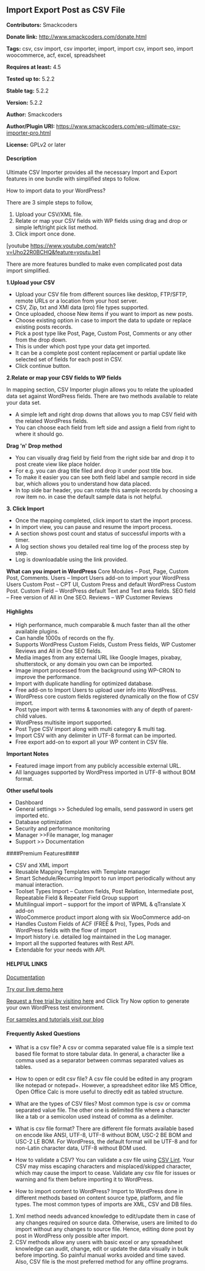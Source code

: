 ##  Import Export Post as CSV File ##

**Contributors:** Smackcoders

**Donate link:** http://www.smackcoders.com/donate.html

**Tags:** csv, csv import, csv importer, import, import csv, import seo, import woocommerce, acf, excel, spreadsheet

**Requires at least:** 4.5

**Tested up to:** 5.2.2

**Stable tag:** 5.2.2

**Version:** 5.2.2

**Author:** Smackcoders

**Author/Plugin URI:** https://www.smackcoders.com/wp-ultimate-csv-importer-pro.html

**License:** GPLv2 or later


#### Description ####

Ultimate CSV Importer provides all the necessary Import and Export features in one bundle with simplified steps to follow. 

How to import data to your WordPress?

There are 3 simple steps to follow, 

1. Upload your CSV/XML file.
2. Relate or map your CSV fields with WP fields using drag and drop or simple left/right pick list method.
3. Click import once done.

[youtube https://www.youtube.com/watch?v=Uho22R0BCHQ&feature=youtu.be]

There are more features bundled to make even complicated post data import simplified. 

**1.Upload your CSV**

* Upload your CSV file from different sources like desktop, FTP/SFTP, remote URLs or a location from your host server. 
* CSV, Zip, txt and XMl data (pro) file types supported. 
* Once uploaded, choose New items if you want to import as new posts. 
* Choose existing option in case to import the data to update or replace existing posts records. 
* Pick a post type like Post, Page, Custom Post, Comments or any other from the drop down.
* This is under which post type your data get imported.
* It can be a complete post content replacement or partial update like selected set of fields for each post in CSV.
* Click continue button.

**2.Relate or map your CSV fields to WP fields**

In mapping section, CSV Importer plugin allows you to relate the uploaded data set against WordPress fields. There are two methods available to relate your data set.

* A simple left and right drop downs that allows you to map CSV field with the related WordPress fields.
* You can choose each field from left side and assign a field from right to where it should go.

**Drag 'n' Drop method**

* You can visually drag field by field from the right side bar and drop it to post create view like place holder.
* For e.g. you can drag title filed and drop it under post title box. 
* To make it easier you can see both field label and sample record in side bar, which allows you to understand how data placed.
* In top side bar header, you can rotate this sample records by choosing a row item no. in case the default sample data is not helpful.

**3. Click Import**

* Once the mapping completed, click import to start the import process.
* In import view, you can pause and resume the import process.
* A section shows post count and status of successful imports with a timer.
* A log section shows you detailed real time log of the process step by step. 
* Log is downloadable using the link provided.

**What can you import in WordPress**
Core Modules – Post, Page, Custom Post, Comments.
Users – Import Users add-on to import your WordPress Users
Custom Post – CPT UI, Custom Press and default WordPress Custom Post.
Custom Field – WordPress default Text and Text area fields.
SEO field – Free version of All in One SEO.
Reviews – WP Customer Reviews

#### Highlights ####
* High performance, much comparable & much faster than all the other available plugins.
* Can handle 1000s of records on the fly.
* Supports WordPress Custom Fields, Custom Press fields, WP Customer Reviews and All in One SEO fields.
* Media images from any external URL like Google Images, pixabay, shutterstock, or any domain you own can be imported.
* Image import processed from the background using WP-CRON to improve the performance.
* Import with duplicate handling for optimized database.
* Free add-on to Import Users <link> to upload user info into WordPress.
* WordPress core custom fields registered dynamically on the flow of CSV import.
* Post type import with terms & taxonomies with any of depth of parent-child values.
* WordPress multisite import supported.
* Post Type CSV import along with multi category & multi tag.
* Import CSV with any delimiter in UTF-8 format can be imported.
* Free export add-on to export <link> all your WP content in CSV file.

**Important Notes**
* Featured image import from any publicly accessible external URL.
* All languages supported by WordPress imported in UTF-8 without BOM format.

**Other useful tools**
* Dashboard
* General settings >> Scheduled log emails, send password in users get imported etc.
* Database optimization
* Security and performance monitoring
* Manager >>File manager, log manager
* Support >> Documentation

####Premium Features####
* CSV and XML import
* Reusable Mapping Templates with Template manager
* Smart Schedule/Recurring Import to run import periodically without any manual interaction.
* Toolset Types Import – Custom fields, Post Relation, Intermediate post, Repeatable Field & Repeater Field Group support
* Multilingual import – support for the import of WPML & qTranslate X add-on
* WooCommerce product import along with six WooCommerce add-on
* Handles Custom Fields of ACF (FREE & Pro), Types, Pods and WordPress fields with the flow of import
* Import history i.e. detailed log maintained in the Log manager.
* Import all the supported features with Rest API.
* Extendable for your needs with API.


#### HELPFUL LINKS ####
[Documentation](https://www.smackcoders.com/documentation/ultimate-csv-importer-pro/how-to-import-csv?utm_source=web&utm_campaign=readme&utm_medium=wp_org)

[Try our live demo here](https://demo.smackcoders.com/wordpress/wp-admin/admin.php?page=sm-uci-dashboard)

[Request a free trial by visiting here](https://www.smackcoders.com/wp-ultimate-csv-importer-pro.html?utm_source=web&utm_campaign=readme&utm_medium=wp_org) and Click Try Now option to generate your own WordPress test environment.

[For samples and tutorials visit our blog](https://www.smackcoders.com/blog.html?utm_source=wp.org&utm_medium=plugin&utm_campaign=readme)

#### Frequently Asked Questions ####

* What is a csv file?
A csv or comma separated value file is a simple text based file format to store tabular data. In general, a character like a comma used as a separator between commas separated values as tables. 

* How to open or edit csv file?
A csv file could be edited in any program like notepad or notepad+. However, a spreadsheet editor like MS Office, Open Office Calc is more useful to directly edit as tabled structure.

* What are the types of CSV files?
Most common type is csv or comma separated value file. The other one is delimited file where a character like a tab or a semicolon used instead of comma as a delimiter.

* What is csv file format?
There are different file formats available based on encode like ANSI, UTF-8, UTF-8 without BOM, USC-2 BE BOM and USC-2 LE BOM. For WordPress, the default format will be UTF-8 and for non-Latin character data, UTF-8 without BOM used.

* How to validate a CSV?
You can validate a csv file using [CSV Lint](https://csvlint.io/). Your CSV may miss escaping characters and misplaced/skipped character, which may cause the import to cease. Validate any csv file for issues or warning and fix them before importing it to WordPress.

* How to import content to WordPress?
Import to WordPress done in different methods based on content source type, platform, and file types. The most common types of imports are XML, CSV and DB files. 
1. Xml method needs advanced knowledge to edit/update them in case of any changes required on source data. Otherwise, users are limited to do import without any changes to source file. Hence, editing done post by post in WordPress only possible after import.
2. CSV methods allow any users with basic excel or any spreadsheet knowledge can audit, change, edit or update the data visually in bulk before importing. So painful manual works avoided and time saved. Also, CSV file is the most preferred method for any offline programs. 
